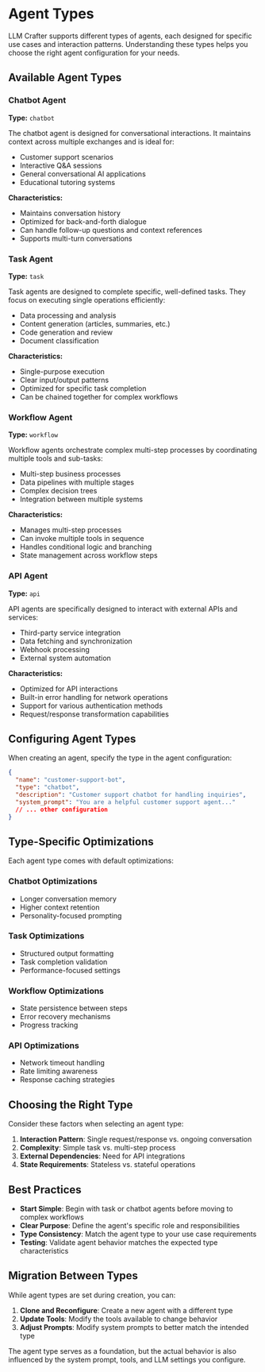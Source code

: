 # Agent Types

LLM Crafter supports different types of agents, each designed for specific use cases and interaction patterns. Understanding these types helps you choose the right agent configuration for your needs.

## Available Agent Types

### Chatbot Agent

**Type:** `chatbot`

The chatbot agent is designed for conversational interactions. It maintains context across multiple exchanges and is ideal for:

- Customer support scenarios
- Interactive Q&A sessions
- General conversational AI applications
- Educational tutoring systems

**Characteristics:**

- Maintains conversation history
- Optimized for back-and-forth dialogue
- Can handle follow-up questions and context references
- Supports multi-turn conversations

### Task Agent

**Type:** `task`

Task agents are designed to complete specific, well-defined tasks. They focus on executing single operations efficiently:

- Data processing and analysis
- Content generation (articles, summaries, etc.)
- Code generation and review
- Document classification

**Characteristics:**

- Single-purpose execution
- Clear input/output patterns
- Optimized for specific task completion
- Can be chained together for complex workflows

### Workflow Agent

**Type:** `workflow`

Workflow agents orchestrate complex multi-step processes by coordinating multiple tools and sub-tasks:

- Multi-step business processes
- Data pipelines with multiple stages
- Complex decision trees
- Integration between multiple systems

**Characteristics:**

- Manages multi-step processes
- Can invoke multiple tools in sequence
- Handles conditional logic and branching
- State management across workflow steps

### API Agent

**Type:** `api`

API agents are specifically designed to interact with external APIs and services:

- Third-party service integration
- Data fetching and synchronization
- Webhook processing
- External system automation

**Characteristics:**

- Optimized for API interactions
- Built-in error handling for network operations
- Support for various authentication methods
- Request/response transformation capabilities

## Configuring Agent Types

When creating an agent, specify the type in the agent configuration:

```json
{
  "name": "customer-support-bot",
  "type": "chatbot",
  "description": "Customer support chatbot for handling inquiries",
  "system_prompt": "You are a helpful customer support agent..."
  // ... other configuration
}
```

## Type-Specific Optimizations

Each agent type comes with default optimizations:

### Chatbot Optimizations

- Longer conversation memory
- Higher context retention
- Personality-focused prompting

### Task Optimizations

- Structured output formatting
- Task completion validation
- Performance-focused settings

### Workflow Optimizations

- State persistence between steps
- Error recovery mechanisms
- Progress tracking

### API Optimizations

- Network timeout handling
- Rate limiting awareness
- Response caching strategies

## Choosing the Right Type

Consider these factors when selecting an agent type:

1. **Interaction Pattern**: Single request/response vs. ongoing conversation
2. **Complexity**: Simple task vs. multi-step process
3. **External Dependencies**: Need for API integrations
4. **State Requirements**: Stateless vs. stateful operations

## Best Practices

- **Start Simple**: Begin with task or chatbot agents before moving to complex workflows
- **Clear Purpose**: Define the agent's specific role and responsibilities
- **Type Consistency**: Match the agent type to your use case requirements
- **Testing**: Validate agent behavior matches the expected type characteristics

## Migration Between Types

While agent types are set during creation, you can:

1. **Clone and Reconfigure**: Create a new agent with a different type
2. **Update Tools**: Modify the tools available to change behavior
3. **Adjust Prompts**: Modify system prompts to better match the intended type

The agent type serves as a foundation, but the actual behavior is also influenced by the system prompt, tools, and LLM settings you configure.

